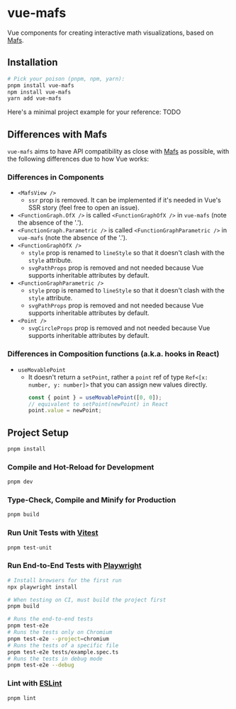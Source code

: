 # vue-mafs

Vue components for creating interactive math visualizations, based on [Mafs](https://github.com/stevenpetryk/mafs).

## Installation

```sh
# Pick your poison (pnpm, npm, yarn):
pnpm install vue-mafs
npm install vue-mafs
yarn add vue-mafs
```

Here's a minimal project example for your reference: TODO

## Differences with Mafs

`vue-mafs` aims to have API compatibility as close with [Mafs](https://github.com/stevenpetryk/mafs) as possible, with the following differences due to how Vue works:

### Differences in Components

- `<MafsView />`
  - `ssr` prop is removed. It can be implemented if it's needed in Vue's SSR story (feel free to open an issue).
- `<FunctionGraph.OfX />` is called `<FunctionGraphOfX />` in `vue-mafs` (note the absence of the '.').
- `<FunctionGraph.Parametric />` is called `<FunctionGraphParametric />` in `vue-mafs` (note the absence of the '.').
- `<FunctionGraphOfX />`
  - `style` prop is renamed to `lineStyle` so that it doesn't clash with the `style` attribute.
  - `svgPathProps` prop is removed and not needed because Vue supports inheritable attributes by default.
- `<FunctionGraphParametric />`
  - `style` prop is renamed to `lineStyle` so that it doesn't clash with the `style` attribute.
  - `svgPathProps` prop is removed and not needed because Vue supports inheritable attributes by default.
- `<Point />`
  - `svgCircleProps` prop is removed and not needed because Vue supports inheritable attributes by default.

### Differences in Composition functions (a.k.a. hooks in React)

- `useMovablePoint`
  - It doesn't return a `setPoint`, rather a `point` ref of type `Ref<[x: number, y: number]>` that you can assign new values directly.
    ```js
    const { point } = useMovablePoint([0, 0]);
    // equivalent to setPoint(newPoint) in React
    point.value = newPoint;
    ```

## Project Setup

```sh
pnpm install
```

### Compile and Hot-Reload for Development

```sh
pnpm dev
```

### Type-Check, Compile and Minify for Production

```sh
pnpm build
```

### Run Unit Tests with [Vitest](https://vitest.dev/)

```sh
pnpm test-unit
```

### Run End-to-End Tests with [Playwright](https://playwright.dev)

```sh
# Install browsers for the first run
npx playwright install

# When testing on CI, must build the project first
pnpm build

# Runs the end-to-end tests
pnpm test-e2e
# Runs the tests only on Chromium
pnpm test-e2e --project=chromium
# Runs the tests of a specific file
pnpm test-e2e tests/example.spec.ts
# Runs the tests in debug mode
pnpm test-e2e --debug
```

### Lint with [ESLint](https://eslint.org/)

```sh
pnpm lint
```
